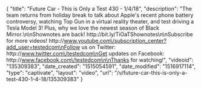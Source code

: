 {
    "title": "Future Car - This is Only a Test 430 - 1\/4\/18",
    "description": "The team returns from holiday break to talk about Apple's recent phone battery controversy, watching Top Gun in a virtual reality theater, and test driving a Tesla Model 3! Plus, why we love the newest season of Black Mirror.\n\nShownotes are back! http:\/\/bit.ly\/TiOaTShownotes\n\nSubscribe for more videos! http:\/\/www.youtube.com\/subscription_center?add_user=testedcom\nFollow us on Twitter: http:\/\/www.twitter.com\/testedcom\nGet updates on Facebook: http:\/\/www.facebook.com\/testedcom\n\nThanks for watching!",
    "videoid": "135309383",
    "date_created": "1515054591",
    "date_modified": "1516917114",
    "type": "captivate",
    "layout": "video",
    "url": "\/v\/future-car-this-is-only-a-test-430-1-4-18\/135309383"
}